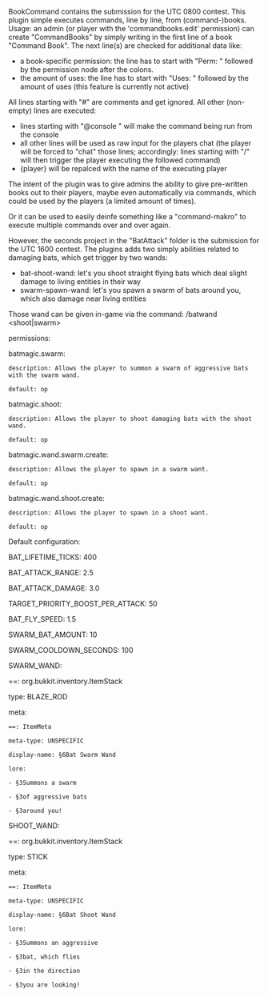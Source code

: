 BookCommand contains the submission for the UTC 0800 contest.
This plugin simple executes commands, line by line, from (command-)books.
Usage: an admin (or player with the 'commandbooks.edit' permission) can create "CommandBooks"
by simply writing in the first line of a book "Command Book".
The next line(s) are checked for additional data like:
* a book-specific permission: the line has to start with "Perm: " followed by the permission node after the colons.
* the amount of uses: the line has to start with "Uses: " followed by the amount of uses (this feature is currently not active)

All lines starting with "#" are comments and get ignored.
All other (non-empty) lines are executed:
* lines starting with "@console " will make the command being run from the console
* all other lines will be used as raw input for the players chat (the player will be forced to "chat" those lines;
accordingly: lines starting with "/" will then trigger the player executing the followed command)
* {player} will be repalced with the name of the executing player

The intent of the plugin was to give admins the ability to give pre-written books out to their players,
maybe even automatically via commands, which could be used by the players (a limited amount of times).

Or it can be used to easily deinfe something like a "command-makro" to execute multiple commands over and over again.


However, the seconds project in the "BatAttack" folder is the submission for the UTC 1600 contest.
The plugins adds two simply abilities related to damaging bats, which get trigger by two wands:
* bat-shoot-wand: let's you shoot straight flying bats which deal slight damage to living entities in their way
* swarm-spawn-wand: let's you spawn a swarm of bats around you, which also damage near living entities

Those wand can be given in-game via the command: /batwand <shoot|swarm>

permissions:

  batmagic.swarm:
  
    description: Allows the player to summon a swarm of aggressive bats with the swarm wand.
    
    default: op
    
  batmagic.shoot:
  
    description: Allows the player to shoot damaging bats with the shoot wand.
    
    default: op
    
  batmagic.wand.swarm.create:
  
    description: Allows the player to spawn in a swarm want.
    
    default: op
    
  batmagic.wand.shoot.create:
  
    description: Allows the player to spawn in a shoot want.
    
    default: op
    
Default configuration:

BAT_LIFETIME_TICKS: 400

BAT_ATTACK_RANGE: 2.5

BAT_ATTACK_DAMAGE: 3.0

TARGET_PRIORITY_BOOST_PER_ATTACK: 50

BAT_FLY_SPEED: 1.5

SWARM_BAT_AMOUNT: 10

SWARM_COOLDOWN_SECONDS: 100

SWARM_WAND:

  ==: org.bukkit.inventory.ItemStack
  
  type: BLAZE_ROD
  
  meta:
  
    ==: ItemMeta
    
    meta-type: UNSPECIFIC
    
    display-name: §6Bat Swarm Wand
    
    lore:
    
    - §3Summons a swarm
    
    - §3of aggressive bats
    
    - §3around you!
    
SHOOT_WAND:

  ==: org.bukkit.inventory.ItemStack
  
  type: STICK
  
  meta:
  
    ==: ItemMeta
    
    meta-type: UNSPECIFIC
    
    display-name: §6Bat Shoot Wand
    
    lore:
    
    - §3Summons an aggressive
    
    - §3bat, which flies
    
    - §3in the direction
    
    - §3you are looking!
